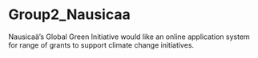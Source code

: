 # Group2_Nausicaa
Nausicaä’s Global Green Initiative would like an online application system for range of grants to support climate change initiatives.
